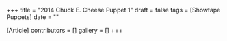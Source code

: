 +++
title = "2014 Chuck E. Cheese Puppet 1"
draft = false
tags = [Showtape Puppets]
date = ""

[Article]
contributors = []
gallery = []
+++
